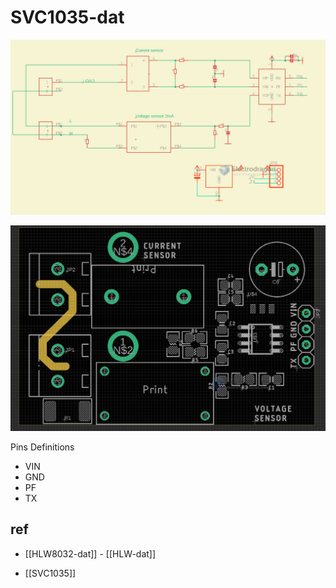 
# SVC1035-dat 

![](2023-11-01-18-26-38.png)

![](2023-11-01-18-27-25.png)

Pins Definitions 

- VIN
- GND
- PF
- TX 



## ref 

- [[HLW8032-dat]] - [[HLW-dat]]

- [[SVC1035]]